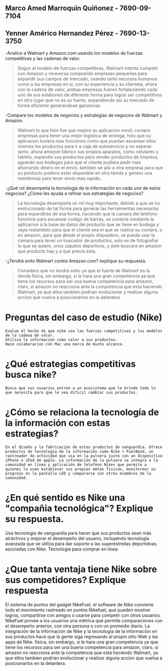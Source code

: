 ## Marco Amed Marroquin Quiñonez - 7690-09-7104
## Yenner Américo Hernandez Pérez - 7690-13-3750

-Analice a Walmart y Amazon.com usando los modelos de fuerzas competitivas y las cadenas de valor.
>Segun el modelo de fuerzas competitivas, Walmart intenta competir con Amazon y viceversa comprando empresas pequeñas para expandir sus campos de mercado, usando tanto recursos humanos como a las empresas en si, con su experiencia y su clientela, ahora con la cadena de valor, ambas empresas fueron fortaleciendo cada uno de sus eslabones de diferente forma para lograr ser competitivos en otro lugar que no es su fuerte, expandiendo asi su mercado de forma eficiente generandose ganancias.

-Compare los modelos de negocios y estrategias de negocios de Walmart y Amazon.
>Walmart lo que hizo fue que mejoro su aplicacion movil, compro empresas para tener una mejor logistica de entrega, hizo que su aplicacion tuviera mas funciones como que puedan escanear ellos mismos los productos para ir a caja de autoservicio y no esperar tanto, ahora amazon fabrico sus propios aparatos, como celulares y tablets, expandio sus productos para vender productos de limpieza, agrando sus bodegas para que el cliente pudiera pedir mas ahorrando dinero en el envio, tambien se alio a otra empresa para que su producto pudiera estar disponible en otra tienda y genero una membresia para tener envio mas rapido.

-¿Qué rol desempeña la tecnología de la información en cada uno de estos negocios? ¿Cómo les ayuda a refinar sus estrategias de negocios?
>La tecnologia desempeña un rol muy importante, debido a que se ha evolucionado de tal forma para generar las herramientas necesarias para expandirse de esa forma, haciendo que la camara del telefono funcione para escanear codigo de barras, se conecte mediante la aplicacion a la base de datos del producto que se tiene en bodega y vaya restandolo para que el cliente sea el que se realice su compra, o en amazon, para que desde el propio dispositivo, se pueda usar la camara para tener un buscador de productos, solo es de fotografiar lo que se quiere, unos zapatos deportivos, y este buscara en amazon que producto hay y a que precio esta.

-¿Tendrá exito Walmart contra Amazon.com? explique su respuesta.
>Considero que no tendrá exito ya que el fuerte de Walmart es la tienda fisica, sin embargo, si le hara una gran competencia ya que tiene los recursos para ser una buena competencia para amazon, claro, si amazon no reacciona ante la competencia que esta haciendo Walmart, ya que ellos tambien podrian evolucionar y realizar alguna accion que vuelva a posicionarlos en la delantera.

# Preguntas del caso de estudio (Nike)

    Evalue el hecho de que nike use las fuerzas competitivas y los modelos de la cadena de valor.
    Utiliza la información como valor a sus productos.
    Hace colaboracion con Mac una marca de mucho alcance.


# ¿Qué estrategias competitivas busca nike? 
    Busca que sus usuarios entren a un ecosistema que le brinde todo lo que necesita para que le sea dificil cambiar sus productos.

# ¿Cómo se relaciona la tecnología de la información con estas estrategias?
    En el diseño y la fabricación de estos productos de vanguardia. Ofrece productos de tecnología de la información como Nike + FuelBand, un rastreador de actividad que usa en la pulsera justo con un dispositivo iPhone o iPad de apple. La información de la pulsera se integra a la comunidad en línea y aplicación de telefono Nike+ que permite a quienes la usan establecer sus propias metas físicas, monitorear su progreso en la pantalla LED y compararse con otros miembros de la comunidad.


# ¿En qué sentido es Nike una "compañia tecnológica"? Explique su respuesta.
Usa tecnología de vanguardia para hacer que sus productos sean más atractivos y mejorar el desempeño del usuario, incluyendo tecnología avanzada que se utiliza para dar soporte a las superestrellas deportidvas asociadas con Nike.
Tecnología para comprar en línea.


# ¿Que tanta ventaja tiene Nike sobre sus competidores? Explique respuesta
El sistema de puntos del gadget NikeFuel, el software de Nike convierte todo el movimiento rastreado en puntos Nikefuel, que pueden mostrar logros, compartirse con amigos o usarse para competir con otros usuarios. NikeFuel provee a los usuarios una métrica que permite comparaciones con el desempeño anterior, con otra persona o con un promedio diario. La integración de la información de Nike y la tecnología de la información en sus productos hace que la gente siga regresando al propio sitio Web y las apps de Nike.
 fisica, sin embargo, si le hara una gran competencia ya que tiene los recursos para ser una buena competencia para amazon, claro, si amazon no reacciona ante la competencia que esta haciendo Walmart, ya que ellos tambien podrian evolucionar y realizar alguna accion que vuelva a posicionarlos en la delantera.

